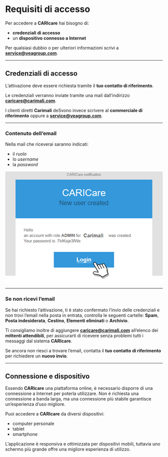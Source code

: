 # Requisiti di accesso

Per accedere a **CARIcare** hai bisogno di:  
- **credenziali di accesso**  
- un **dispositivo connesso a Internet**  

Per qualsiasi dubbio o per ulteriori informazioni scrivi a **service@veagroup.com**.

---

## Credenziali di accesso

L’attivazione deve essere richiesta tramite il **tuo contatto di riferimento**.  

Le credenziali verranno inviate tramite una mail dall’indirizzo **caricare@carimali.com**.  

I clienti diretti **Carimali** deSvono invece scrivere al **commerciale di riferimento** oppure a **service@veagroup.com**.  

---

### Contenuto dell’email

Nella mail che riceverai saranno indicati:  
- il *ruolo*  
- lo *username*  
- la *password*  

<kbd>![Email new profile](_images/email-new-profile.png)</kbd>

---

### Se non ricevi l’email

Se hai richiesto l’attivazione, ti è stato confermato l’invio delle credenziali e non trovi l’email nella posta in entrata, controlla le seguenti cartelle:
**Spam**, **Posta indesiderata**, **Cestino**, **Elementi eliminati** o **Archivio**.

Ti consigliamo inoltre di aggiungere **[caricare@carimali.com](mailto:caricare@carimali.com)** all’elenco dei **mittenti attendibili**, per assicurarti di ricevere senza problemi tutti i messaggi dal sistema **CARIcare**.

Se ancora non riesci a trovare l’email, contatta il **tuo contatto di riferimento** per richiedere un **nuovo invio**.

---

## Connessione e dispositivo

Essendo **CARIcare** una piattaforma online, è necessario disporre di una connessione a Internet per poterla utilizzare.
Non è richiesta una connessione a banda larga, ma una connessione più stabile garantisce un’esperienza d’uso migliore.

Puoi accedere a **CARIcare** da diversi dispositivi:

* computer personale
* tablet
* smartphone

L’applicazione è responsiva e ottimizzata per dispositivi mobili, tuttavia uno schermo più grande offre una migliore esperienza di utilizzo.

